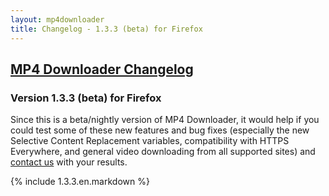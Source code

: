 ```yaml
---
layout: mp4downloader
title: Changelog - 1.3.3 (beta) for Firefox
---
```

## [MP4 Downloader Changelog](/mp4downloader/changelog/)

### Version 1.3.3 (beta) for Firefox

Since this is a beta/nightly version of MP4 Downloader, it would help if you could test some of these new features and bug fixes (especially the new Selective Content Replacement variables, compatibility with HTTPS Everywhere, and general video downloading from all supported sites) and [contact us](/mp4downloader/contact.html) with your results.

{% include 1.3.3.en.markdown %}